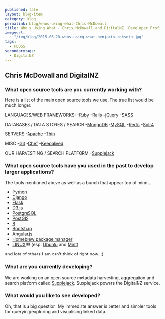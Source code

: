 ```yaml
---
published: fale
layout: blog-item
category: blog
permalink: blog/whos-using-what-Chris-McDowall
title: Who's Using What - Chris McDowall and DigitalNZ  Developer Profile
imageurl: 
  - "/img/blog/2015-03-20-whos-using-what-benjamin-rokseth.jpg"
tags: 
  - FLOSS
secondarytags:
  - DigitalNZ
---
```

## Chris McDowall and DigitalNZ

### What open source tools are you currently working with? 

Here is a list of the main open source tools we use. The true list would be much longer.

LANGUAGES/WEB FRAMEWORKS:
-[Ruby](https://www.ruby-lang.org/en/) 
-[Rails](http://rubyonrails.org/)
-[jQuery](https://jquery.com/) 
-[SASS](http://sass-lang.com/)

DATABASES / DATA STORES / SEARCH
-[MongoDB](https://www.mongodb.org/)
-[MySQL](https://www.mysql.com/)
-[Redis](http://redis.io/)
-[Solr4](https://wiki.apache.org/solr/Solr4.0)

SERVERS
-[Apache](http://www.apache.org/)
-[Thin](http://code.macournoyer.com/thin/)

MISC
-[Git](https://git-scm.com/)
-[Chef](https://www.chef.io/)
-[Keepalived](http://keepalived.org/)

OUR HARVESTING / SEARCH PLATFORM
-[Supplejack](http://digitalnz.github.io/supplejack/)

### What open source tools have you used in the past to develop larger applications?

The tools mentioned above as well as a bunch that appear top of mind…
- [Python](https://www.python.org/)
- [Django](https://www.djangoproject.com/)
- [Flask](http://flask.pocoo.org/)
- [D3.js](http://d3js.org/)
- [PostgreSQL](http://www.postgresql.org/)
- [PostGIS](http://postgis.net/)
- [R](http://www.r-project.org/)
- [Bootstrap](http://getbootstrap.com/)
- [Angular.js](https://angularjs.org/)
- [Homebrew package manager](http://brew.sh/)
- [LINUX](https://www.linux.com/)!!!! (esp. [Ubuntu](http://www.ubuntu.com/) and [Mint](http://linuxmint.com/))

and lots of others I am can’t think of right now. ;)

### What are you currently developing? 

We are working on an open source metadata harvesting, aggregation and search platform called [Supplejack](http://digitalnz.github.io/supplejack/). Supplejack powers the DigitalNZ service.

### What would you like to see developed? 
Oh, that is a big question. My immediate answer is better and simpler tools for querying/exploring and visualising linked data.
